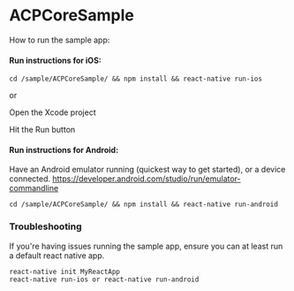 # ACPCoreSample

How to run the sample app:

#### Run instructions for iOS:

```
cd /sample/ACPCoreSample/ && npm install && react-native run-ios
```
or

Open the Xcode project

Hit the Run button

#### Run instructions for Android:

Have an Android emulator running (quickest way to get started), or a device connected. https://developer.android.com/studio/run/emulator-commandline

```
cd /sample/ACPCoreSample/ && npm install && react-native run-android
```

### Troubleshooting

If you're having issues running the sample app, ensure you can at least run a default react native app.

```
react-native init MyReactApp
react-native run-ios or react-native run-android
```
